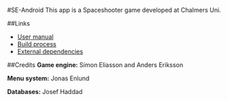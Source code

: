 #SE-Android
This app is a Spaceshooter game developed at Chalmers Uni.

##Links
- [User manual](github.com/DigohD/SE-Android/blob/master/documentation/ExternalDependencies.md)
- [Build process](github.com/DigohD/SE-Android/blob/master/documentation/BuildProcess.md)
- [External dependencies](github.com/DigohD/SE-Android/blob/master/documentation/ExternalDependencies.md)

##Credits
**Game engine:**  Simon Eliasson and Anders Eriksson

**Menu system:**  Jonas Enlund

**Databases:**    Josef Haddad

